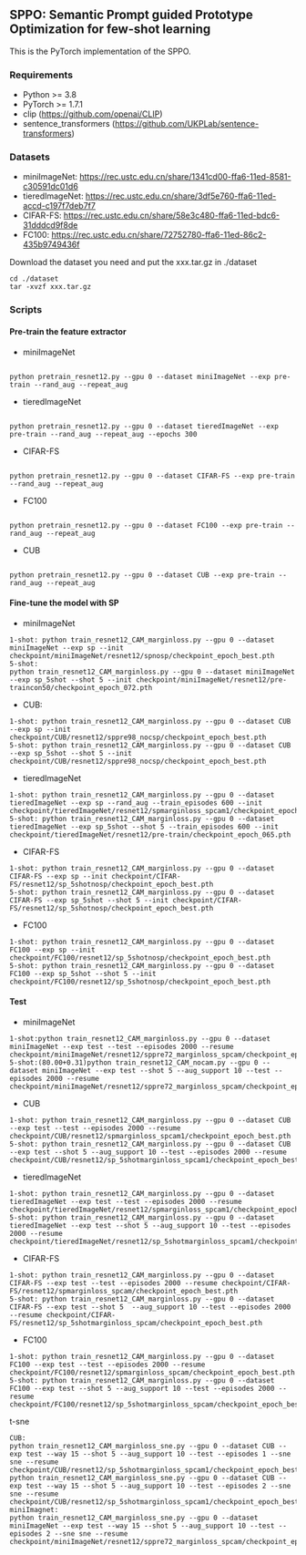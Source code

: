 ## SPPO: Semantic Prompt guided Prototype Optimization for few-shot learning

This is the PyTorch implementation of the SPPO.

### Requirements
* Python >= 3.8
* PyTorch >= 1.7.1
* clip (https://github.com/openai/CLIP)
* sentence_transformers (https://github.com/UKPLab/sentence-transformers)

### Datasets
* miniImageNet: https://rec.ustc.edu.cn/share/1341cd00-ffa6-11ed-8581-c30591dc01d6
* tieredImageNet: https://rec.ustc.edu.cn/share/3df5e760-ffa6-11ed-accd-c197f7deb7f7
* CIFAR-FS: https://rec.ustc.edu.cn/share/58e3c480-ffa6-11ed-bdc6-31dddcd9f8de
* FC100: https://rec.ustc.edu.cn/share/72752780-ffa6-11ed-86c2-435b9749436f


Download the dataset you need and put the xxx.tar.gz in ./dataset
```
cd ./dataset
tar -xvzf xxx.tar.gz
```

### Scripts
#### Pre-train the feature extractor
* miniImageNet
```

python pretrain_resnet12.py --gpu 0 --dataset miniImageNet --exp pre-train --rand_aug --repeat_aug
```

* tieredImageNet
```

python pretrain_resnet12.py --gpu 0 --dataset tieredImageNet --exp pre-train --rand_aug --repeat_aug --epochs 300
```
* CIFAR-FS
```

python pretrain_resnet12.py --gpu 0 --dataset CIFAR-FS --exp pre-train --rand_aug --repeat_aug
```
* FC100
```

python pretrain_resnet12.py --gpu 0 --dataset FC100 --exp pre-train --rand_aug --repeat_aug
```
* CUB
```

python pretrain_resnet12.py --gpu 0 --dataset CUB --exp pre-train --rand_aug --repeat_aug
```

#### Fine-tune the model with SP
* miniImageNet

```
1-shot: python train_resnet12_CAM_marginloss.py --gpu 0 --dataset miniImageNet --exp sp --init checkpoint/miniImageNet/resnet12/spnosp/checkpoint_epoch_best.pth
5-shot: 
python train_resnet12_CAM_marginloss.py --gpu 0 --dataset miniImageNet --exp sp_5shot --shot 5 --init checkpoint/miniImageNet/resnet12/pre-traincon50/checkpoint_epoch_072.pth
```
* CUB:

```
1-shot: python train_resnet12_CAM_marginloss.py --gpu 0 --dataset CUB --exp sp --init checkpoint/CUB/resnet12/sppre98_nocsp/checkpoint_epoch_best.pth
5-shot: python train_resnet12_CAM_marginloss.py --gpu 0 --dataset CUB --exp sp_5shot --shot 5 --init checkpoint/CUB/resnet12/sppre98_nocsp/checkpoint_epoch_best.pth
```
* tieredImageNet
```
1-shot: python train_resnet12_CAM_marginloss.py --gpu 0 --dataset tieredImageNet --exp sp --rand_aug --train_episodes 600 --init checkpoint/tieredImageNet/resnet12/spmarginloss_spcam1/checkpoint_epoch_best.pth
5-shot: python train_resnet12_CAM_marginloss.py --gpu 0 --dataset tieredImageNet --exp sp_5shot --shot 5 --train_episodes 600 --init checkpoint/tieredImageNet/resnet12/pre-train/checkpoint_epoch_065.pth
```

* CIFAR-FS
```
1-shot: python train_resnet12_CAM_marginloss.py --gpu 0 --dataset CIFAR-FS --exp sp --init checkpoint/CIFAR-FS/resnet12/sp_5shotnosp/checkpoint_epoch_best.pth
5-shot: python train_resnet12_CAM_marginloss.py --gpu 0 --dataset CIFAR-FS --exp sp_5shot --shot 5 --init checkpoint/CIFAR-FS/resnet12/sp_5shotnosp/checkpoint_epoch_best.pth
```

* FC100
```
1-shot: python train_resnet12_CAM_marginloss.py --gpu 0 --dataset FC100 --exp sp --init checkpoint/FC100/resnet12/sp_5shotnosp/checkpoint_epoch_best.pth
5-shot: python train_resnet12_CAM_marginloss.py --gpu 0 --dataset FC100 --exp sp_5shot --shot 5 --init checkpoint/FC100/resnet12/sp_5shotnosp/checkpoint_epoch_best.pth
```

#### Test
* miniImageNet
```
1-shot:python train_resnet12_CAM_marginloss.py --gpu 0 --dataset miniImageNet --exp test --test --episodes 2000 --resume checkpoint/miniImageNet/resnet12/sppre72_marginloss_spcam/checkpoint_epoch_best.pth
5-shot:(80.00+0.31)python train_resnet12_CAM_nocam.py --gpu 0 --dataset miniImageNet --exp test --shot 5 --aug_support 10 --test --episodes 2000 --resume checkpoint/miniImageNet/resnet12/sppre72_marginloss_spcam/checkpoint_epoch_best.pth
```


* CUB
```
1-shot: python train_resnet12_CAM_marginloss.py --gpu 0 --dataset CUB --exp test --test --episodes 2000 --resume checkpoint/CUB/resnet12/spmarginloss_spcam1/checkpoint_epoch_best.pth
5-shot: python train_resnet12_CAM_marginloss.py --gpu 0 --dataset CUB --exp test --shot 5 --aug_support 10 --test --episodes 2000 --resume checkpoint/CUB/resnet12/sp_5shotmarginloss_spcam1/checkpoint_epoch_best.pth
```
* tieredImageNet
```
1-shot: python train_resnet12_CAM_marginloss.py --gpu 0 --dataset tieredImageNet --exp test --test --episodes 2000 --resume checkpoint/tieredImageNet/resnet12/spmarginloss_spcam1/checkpoint_epoch_best.pth
5-shot: python train_resnet12_CAM_marginloss.py --gpu 0 --dataset tieredImageNet --exp test --shot 5 --aug_support 10 --test --episodes 2000 --resume checkpoint/tieredImageNet/resnet12/sp_5shotmarginloss_spcam1/checkpoint_epoch_best.pth
```

* CIFAR-FS
```
1-shot: python train_resnet12_CAM_marginloss.py --gpu 0 --dataset CIFAR-FS --exp test --test --episodes 2000 --resume checkpoint/CIFAR-FS/resnet12/spmarginloss_spcam/checkpoint_epoch_best.pth
5-shot: python train_resnet12_CAM_marginloss.py --gpu 0 --dataset CIFAR-FS --exp test --shot 5  --aug_support 10 --test --episodes 2000 --resume checkpoint/CIFAR-FS/resnet12/sp_5shotmarginloss_spcam/checkpoint_epoch_best.pth
```


* FC100
```
1-shot: python train_resnet12_CAM_marginloss.py --gpu 0 --dataset FC100 --exp test --test --episodes 2000 --resume checkpoint/FC100/resnet12/spmarginloss_spcam/checkpoint_epoch_best.pth
5-shot: python train_resnet12_CAM_marginloss.py --gpu 0 --dataset FC100 --exp test --shot 5 --aug_support 10 --test --episodes 2000 --resume checkpoint/FC100/resnet12/sp_5shotmarginloss_spcam/checkpoint_epoch_best.pth
```


t-sne
```
CUB:
python train_resnet12_CAM_marginloss_sne.py --gpu 0 --dataset CUB --exp test --way 15 --shot 5 --aug_support 10 --test --episodes 1 --sne sne --resume checkpoint/CUB/resnet12/sp_5shotmarginloss_spcam1/checkpoint_epoch_best.pth
python train_resnet12_CAM_marginloss_sne.py --gpu 0 --dataset CUB --exp test --way 15 --shot 5 --aug_support 10 --test --episodes 2 --sne sne --resume checkpoint/CUB/resnet12/sp_5shotmarginloss_spcam1/checkpoint_epoch_best.pth
miniImagnet:
python train_resnet12_CAM_marginloss_sne.py --gpu 0 --dataset miniImageNet --exp test --way 15 --shot 5 --aug_support 10 --test --episodes 2 --sne sne --resume checkpoint/miniImageNet/resnet12/sppre72_marginloss_spcam/checkpoint_epoch_best.pth
```